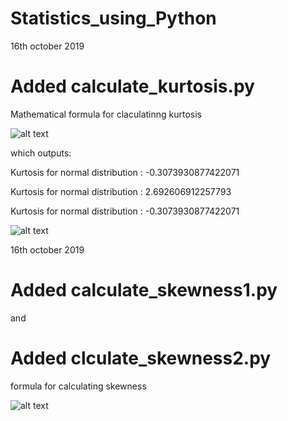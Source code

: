 #  Statistics_using_Python


16th october 2019
#  Added calculate_kurtosis.py 

Mathematical formula for claculatinng kurtosis


![alt text](https://media.geeksforgeeks.org/wp-content/uploads/kurtosis.jpg)



which outputs:




Kurtosis for normal distribution : -0.3073930877422071



Kurtosis for normal distribution : 2.692606912257793




Kurtosis for normal distribution : -0.3073930877422071




![alt text](https://media.geeksforgeeks.org/wp-content/uploads/kurtosis-lin.png)





16th october 2019
#  Added calculate_skewness1.py 
and 
#  Added clculate_skewness2.py 


formula for calculating skewness

![alt text](https://cdn.wallstreetmojo.com/wp-content/uploads/2019/04/Skewness-Formula.jpg)





